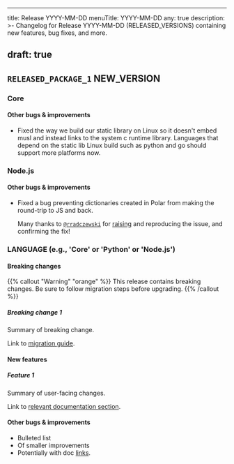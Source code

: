 * * *

title: Release YYYY-MM-DD
menuTitle: YYYY-MM-DD
any: true
description: >-
  Changelog for Release YYYY-MM-DD (RELEASED_VERSIONS) containing new features,
  bug fixes, and more.

## draft: true

## `RELEASED_PACKAGE_1` NEW_VERSION

### Core

#### Other bugs & improvements

-   Fixed the way we build our static library on Linux so it doesn't embed
    musl and instead links to the system c runtime library.
    Languages that depend on the static lib Linux build such as python and go
    should support more platforms now.

### Node.js

#### Other bugs & improvements

-   Fixed a bug preventing dictionaries created in Polar from making the round-trip
    to JS and back.

    Many thanks to [`@rradczewski`](https://github.com/rradczewski) for
    [raising](https://github.com/osohq/oso/issues/1242) and reproducing
    the issue, and confirming the fix!

### LANGUAGE (e.g., 'Core' or 'Python' or 'Node.js')

#### Breaking changes

<!-- TODO: remove warning and replace with "None" if no breaking changes. -->

{{% callout "Warning" "orange" %}}
  This release contains breaking changes. Be sure to follow migration steps
  before upgrading.
{{% /callout %}}

##### Breaking change 1

Summary of breaking change.

Link to [migration guide](<>).

#### New features

##### Feature 1

Summary of user-facing changes.

Link to [relevant documentation section](<>).

#### Other bugs & improvements

-   Bulleted list
-   Of smaller improvements
-   Potentially with doc [links](<>).
